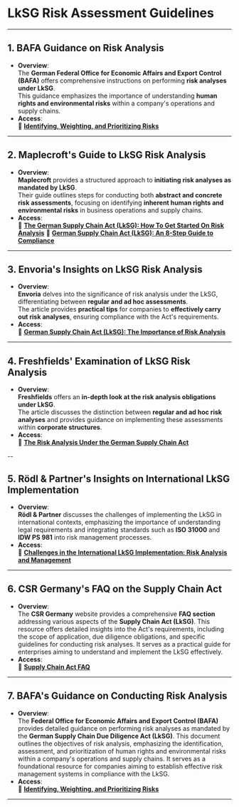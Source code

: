 # **LkSG Risk Assessment Guidelines**

---

## **1. BAFA Guidance on Risk Analysis**
- **Overview**:  
  The **German Federal Office for Economic Affairs and Export Control (BAFA)** offers comprehensive instructions on performing **risk analyses under LkSG**.  
  This guidance emphasizes the importance of understanding **human rights and environmental risks** within a company's operations and supply chains.  
- **Access**:  
  📄 **[Identifying, Weighting, and Prioritizing Risks](https://www.bafa.de/SharedDocs/Downloads/EN/Supply_Chain_Act/guidance_risk_analysis.pdf?__blob=publicationFile&v=2)**

---

## **2. Maplecroft's Guide to LkSG Risk Analysis**
- **Overview**:  
  **Maplecroft** provides a structured approach to **initiating risk analyses as mandated by LkSG**.  
  Their guide outlines steps for conducting both **abstract and concrete risk assessments**, focusing on identifying **inherent human rights and environmental risks** in business operations and supply chains.
- **Access**:  
  📄 **[The German Supply Chain Act (LkSG): How To Get Started On Risk Analysis](https://www.maplecroft.com/insights/analysis/the-german-supply-chain-act-lksg-how-to-get-started-with-risk-analysis/)**
  📄 **[German Supply Chain Act (LkSG): An 8-Step Guide to Compliance](https://www.maplecroft.com/insights/analysis/german-supply-chain-act-lksg-an-8-step-guide-to-compliance/)**


---

## **3. Envoria's Insights on LkSG Risk Analysis**
- **Overview**:  
  **Envoria** delves into the significance of risk analysis under the LkSG, differentiating between **regular and ad hoc assessments**.  
  The article provides **practical tips** for companies to **effectively carry out risk analyses**, ensuring compliance with the Act's requirements.
- **Access**:  
  📄 **[German Supply Chain Act (LkSG): The Importance of Risk Analysis](https://envoria.com/insights-news/german-supply-chain-act-lksg-the-importance-of-risk-analysis-incl-practical-tips)**

---

## **4. Freshfields' Examination of LkSG Risk Analysis**
- **Overview**:  
  **Freshfields** offers an **in-depth look at the risk analysis obligations under LkSG**.  
  The article discusses the distinction between **regular and ad hoc risk analyses** and provides guidance on implementing these assessments within **corporate structures**.
- **Access**:  
  📄 **[The Risk Analysis Under the German Supply Chain Act](https://riskandcompliance.freshfields.com/post/102hwed/know-your-exposure-the-risk-analysis-under-the-german-supply-chain-act)**

--

## **5. Rödl & Partner's Insights on International LkSG Implementation**
- **Overview**:  
  **Rödl & Partner** discusses the challenges of implementing the LkSG in international contexts, emphasizing the importance of understanding legal requirements and integrating standards such as **ISO 31000** and **IDW PS 981** into risk management processes.
- **Access**:  
  📄 **[Challenges in the International LkSG Implementation: Risk Analysis and Management](https://www.roedl.com/insights/supply-chain-compliance/change-of-perspective-risk-analysis-management-international-business-relations)**

---


## **6. CSR Germany's FAQ on the Supply Chain Act**
- **Overview**:  
  The **CSR Germany** website provides a comprehensive **FAQ section** addressing various aspects of the **Supply Chain Act (LkSG)**. This resource offers detailed insights into the Act's requirements, including the scope of application, due diligence obligations, and specific guidelines for conducting risk analyses. It serves as a practical guide for enterprises aiming to understand and implement the LkSG effectively.
- **Access**:  
  📄 **[Supply Chain Act FAQ](https://www.csr-in-deutschland.de/EN/Business-Human-Rights/Supply-Chain-Act/FAQ/faq.html)**

---

## **7. BAFA's Guidance on Conducting Risk Analysis**
- **Overview**:  
  The **Federal Office for Economic Affairs and Export Control (BAFA)** provides detailed guidance on performing risk analyses as mandated by the **German Supply Chain Due Diligence Act (LkSG)**. This document outlines the objectives of risk analysis, emphasizing the identification, assessment, and prioritization of human rights and environmental risks within a company's operations and supply chains. It serves as a foundational resource for companies aiming to establish effective risk management systems in compliance with the LkSG.
- **Access**:  
  📄 **[Identifying, Weighting, and Prioritizing Risks](https://www.bafa.de/SharedDocs/Downloads/EN/Supply_Chain_Act/guidance_risk_analysis.pdf?__blob=publicationFile&v=2)**

---